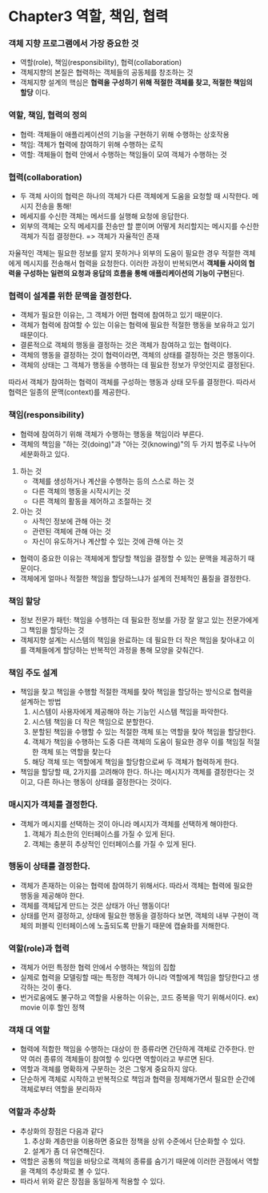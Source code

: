 Chapter3 역할, 책임, 협력
=======================

### 객체 지향 프로그램에서 가장 중요한 것
- 역할(role), 책임(responsibility), 협력(collaboration)
- 객체지향의 본질은 협력하는 객체들의 공동체를 창조하는 것 
- 객체지향 설계의 핵심은 **협력을 구성하기 위해 적절한 객체를 찾고, 적절한 책임의 할당** 이다.

### 역할,  책임, 협력의 정의
- 협력: 객체들이 애플리케이션의 기능을 구현하기 위해 수행하는 상호작용
- 책임: 객체가 협력에 참여하기 위해 수행하는 로직
- 역할: 객체들이 협력 안에서 수행하는 책임들이 모여 객체가 수행하는 것


### 협력(collaboration)
- 두 객체 사이의 협력은 하나의 객체가 다른 객체에게 도움을 요청할 때 시작한다. 메시지 전송을 통해! 
- 메세지를 수신한 객체는 메서드를 실행해 요청에 응답한다.
- 외부의 객체는 오직 메세지를 전송만 할 뿐이며 어떻게 처리할지는 메시지를 수신한 객체가 직접 결정한다. => 객체가 자율적인 존재


자율적인 객체는 필요한 정보를 알지 못하거나 외부의 도움이 필요한 경우 적절한 객체에게 메시지를 전송해서 협력을 요청한다.
이러한 과정이 반복되면서 **객체들 사이의 협력을 구성하는 일련의 요청과 응답의 흐름을 통해 애플리케이션의 기능이 구현**된다.

### 협력이 설계를 위한 문맥을 결정한다. 
- 객체가 필요한 이유는, 그 객체가 어떤 협력에 참여하고 있기 때문이다. 
- 객체가 협력에 참여할 수 있는 이유는 협력에 필요한 적절한 행동을 보유하고 있기 때문이다.
- 결론적으로 객체의 행동을 결정하는 것은 객체가 참여하고 있는 협력이다. 
- 객체의 행동을 결정하는 것이 협력이라면, 객체의 상태를 결정하는 것은 행동이다. 
- 객체의 상태는 그 객체가 행동을 수행하는 데 필요한 정보가 무엇인지로 결정된다.

따라서 객체가 참여하는 협력이 객체를 구성하는 행동과 상태 모두를 결정한다. 따라서 협력은 일종의 문맥(context)를 제공한다. 


### 책임(responsibility)
- 협력에 참여하기 위해 객체가 수행하는 행동을 책임이라 부른다.
- 객체의 책임을  "하는 것(doing)"과 "아는 것(knowing)"의 두 가지 범주로 나누어 세분화하고 있다.
1. 하는 것
    - 객체를 생성하거나 계산을 수행하는 등의 스스로 하는 것
    - 다른 객체의 행동을 시작시키는 것
    - 다른 객체의 활동을 제어하고 조절하는 것
2. 아는 것
    - 사적인 정보에 관해 아는 것
    - 관련된 객체에 관해 아는 것
    - 자신이 유도하거나 계산할 수 있는 것에 관해 아는 것
- 협력이 중요한 이유는 객체에게 할당할 책임을 결정할 수 있는 문맥을 제공하기 때문이다. 
- 객체에게 얼마나 적절한 책임을 할당하느냐가 설계의 전체적인 품질을 결정한다. 

### 책임 할당
- 정보 전문가 패턴: 책임을 수헹하는 데 필요한 정보를 가장 잘 알고 있는 전문가에게 그 책임을 할당하는 것
- 객체지향 설계는 시스템의 책임을 완료하는 데 필요한 더 작은 책임을 찾아내고 이를 객체들에게 할당하는 반복적인 과정을 통해 모양을 갖춰간다.

### 책임 주도 설계
- 책임을 찾고 책임을 수행할 적절한 객체를 찾아 책임을 할당하는 방식으로 협력을 설계하는 방법
    1) 시스템이 사용자에게 제공해야 하는 기능인 시스템 책임을 파악한다.
    2) 시스템 책임을 더 작은 책임으로 분할한다.
    3) 분할된 책임을 수행할 수 있는 적절한 객체 또는 역할을 찾아 책임을 할당한다. 
    4) 객체가 책임을 수행하는 도중 다른 객체의 도움이 필요한 경우 이를 책임질 적절한 객체 또는 역할을 찾는다
    5) 해당 객체 또는 역할에게 책임을 할당함으로써 두 객체가 협력하게 한다. 
- 책임을 할당할 때, 2가지를 고려해야 한다. 하나는 메시지가 객체를 결정한다는 것이고, 다른 하나는 행동이 상태를 결정한다는 것이다.


### 매시지가 객체를 결정한다. 
- 객체가 메시지를 선택하는 것이 아니라 메시지가 객체를 선택하게 해야한다. 
  1) 객체가 최소한의 인터페이스를 가질 수 있게 된다. 
  2) 객체는 충분히 추상적인 인터페이스를 가질 수 있게 된다. 


### 행동이 상태를 결정한다. 
- 객체가 존재하는 이유는 협력에 참여하기 위해서다. 따라서 객체는 협력에 필요한 행동을 제공해야 한다. 
- 객체를 객체답게 만드는 것은 상태가 아닌 행동이다! 
- 상태를 먼저 결정하고, 상태에 필요한 행동을 결정하다 보면, 객체의 내부 구현이 객체의 퍼블릭 인터페이스에 노출되도록 만들기 때문에 캡슐화를 저해한다.

### 역할(role)과 협력
- 객체가 어떤 특정한 협력 안에서 수행하는 책임의 집합
- 실제로 협력을 모델링할 때는 특정한 객체가 아니라 역할에게 책임을 할당한다고 생각하는 것이 좋다. 
- 번거로움에도 불구하고 역할을 사용하는 이유는, 코드 중복을 막기 위해서이다. ex) movie 이후 할인 정책

### 객채 대 역할
- 협력에 적합한 책임을 수행하는 대상이 한 종류라면 간단하게 객체로 간주한다. 만약 여러 종류의 객체들이 참여할 수 있다면 역할이라고 부르면 된다. 
- 역할과 객체를 명확하게 구분하는 것은 그렇게 중요하지 않다.
- 단순하게 객체로 시작하고 반복적으로 책임과 협력을 정제해가면서 필요한 순간에 객체로부터 역할을 분리하자 


### 역할과 추상화
- 추상화의 장점은 다음과 같다
    1) 추상화 계층만을 이용하면 중요한 정책을 상위 수준에서 단순화할 수 있다.
    2) 설계가 좀 더 유연해진다. 
- 역할은 공통의 책임을 바탕으로 객체의 종류를 숨기기 때문에 이러한 관점에서 역할을 객체의 추상화로 볼 수 있다. 
- 따라서 위와 같은 장점을 동일하게 적용할 수 있다. 
